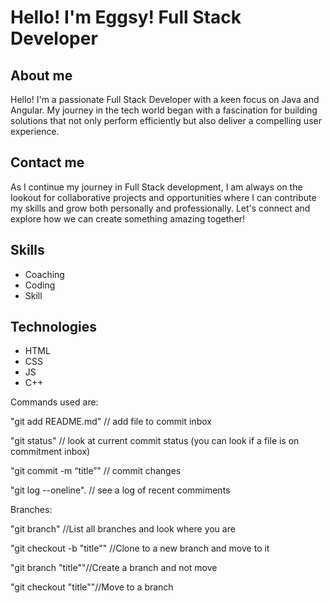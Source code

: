 # Hello! I'm Eggsy! Full Stack Developer

## About me
Hello! I'm a passionate Full Stack Developer with a keen focus on Java and Angular. My journey in the tech world began with a fascination for building solutions that not only perform efficiently but also deliver a compelling user experience.

## Contact me
As I continue my journey in Full Stack development, I am always on the lookout for collaborative projects and opportunities where I can contribute my skills and grow both personally and professionally. Let's connect and explore how we can create something amazing together!

## Skills

- Coaching
- Coding
- Skill

## Technologies

- HTML
- CSS
- JS
- C++


Commands used are:

"git add README.md"  // add file to commit inbox

"git status" // look at current commit status (you can look if a file is on commitment inbox)

"git commit -m “title”" // commit changes

"git log --oneline". // see a log of recent commiments

Branches:

"git branch" //List all branches and look where you are

"git checkout -b "title"" //Clone to a new branch and move to it

"git branch "title""//Create a branch and not move

"git checkout "title""//Move to a branch